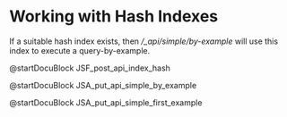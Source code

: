 Working with Hash Indexes
=========================

If a suitable hash index exists, then */_api/simple/by-example* will use this index to execute a query-by-example.

<!-- js/actions/api-index.js -->
@startDocuBlock JSF_post_api_index_hash

<!-- js/actions/api-index.js -->
@startDocuBlock JSA_put_api_simple_by_example

<!-- js/actions/api-index.js -->
@startDocuBlock JSA_put_api_simple_first_example
